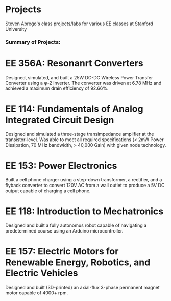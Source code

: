 # Projects
Steven Abrego's class projects/labs for various EE classes at Stanford University


### Summary of Projects:

# EE 356A: Resonanrt Converters
Designed, simulated, and built a 25W DC-DC Wireless Power Transfer Converter using a φ-2 Inverter. The converter was driven at 6.78 MHz and achieved a maximum drain efficiency of 92.66%.



# EE 114: Fundamentals of Analog Integrated Circuit Design 
Designed and simulated a three-stage transimpedance amplifier at the transistor-level. Was able to meet all required specifications (< 2mW Power Dissipation, 70 MHz bandwidth, > 40,000 Gain) with given node technology.



# EE 153: Power Electronics
Built a cell phone charger using a step-down transformer, a rectifier, and a flyback converter to convert 120V AC from a wall outlet to produce a 5V DC output capable of charging a cell phone.



# EE 118: Introduction to Mechatronics
Designed and built a fully autonomus robot capable of navigating a predetermined course using an Arduino microcontroller.



# EE 157: Electric Motors for Renewable Energy, Robotics, and Electric Vehicles
Designed and built (3D-printed) an axial-flux 3-phase permanent magnet motor capable of 4000+ rpm.
